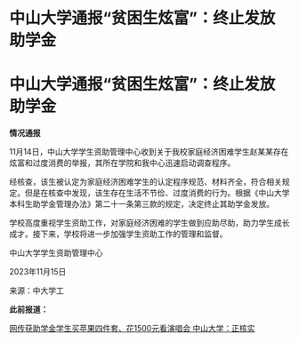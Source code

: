 # 中山大学通报“贫困生炫富”：终止发放助学金

# 中山大学通报“贫困生炫富”：终止发放助学金

**情况通报**

11月14日，中山大学学生资助管理中心收到关于我校家庭经济困难学生赵某某存在炫富和过度消费的举报，其所在学院和我中心迅速启动调查程序。

经核查，该生被认定为家庭经济困难学生的认定程序规范、材料齐全，符合相关规定。但是在核查中发现，该生存在生活不节俭、过度消费的行为。根据《中山大学本科生助学金管理办法》第二十一条第三款的规定，决定终止其助学金发放。

学校高度重视学生资助工作，对家庭经济困难的学生做到应助尽助，助力学生成长成才。接下来，学校将进一步加强学生资助工作的管理和监督。

中山大学学生资助管理中心

2023年11月15日

来源：中大学工

**此前报道：**

[网传获助学金学生买苹果四件套、花1500元看演唱会
中山大学：正核实](https://news.qq.com/rain/a/20231115A02RSJ00)

